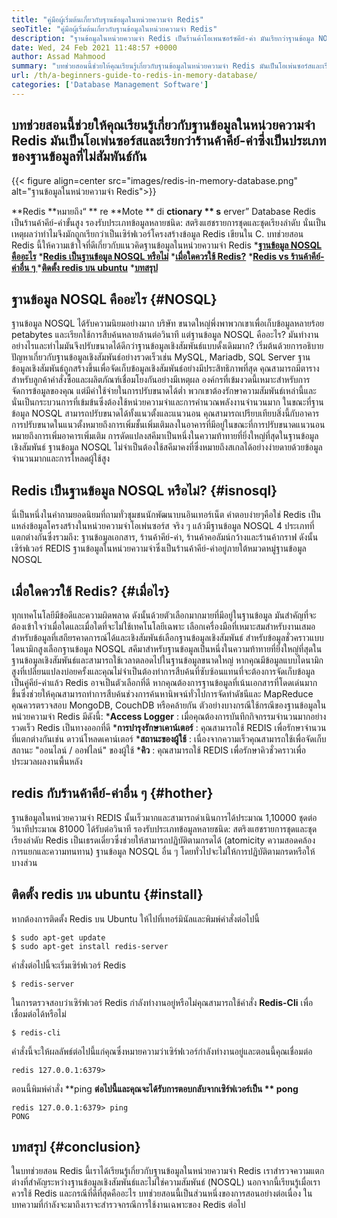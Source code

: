 ```yaml
---
title: "คู่มือผู้เริ่มต้นเกี่ยวกับฐานข้อมูลในหน่วยความจำ Redis" 
seoTitle: "คู่มือผู้เริ่มต้นเกี่ยวกับฐานข้อมูลในหน่วยความจำ Redis" 
description: "ฐานข้อมูลในหน่วยความจำ Redis เป็นร้านค้าโอเพนซอร์ซคีย์-ค่า มันเรียกว่าฐานข้อมูล NOSQL บทช่วยสอนของ Redis นี้จะแนะนำคุณเกี่ยวกับแนวคิดหลักของ Redis" 
date: Wed, 24 Feb 2021 11:48:57 +0000
author: Assad Mahmood
summary: "บทช่วยสอนนี้ช่วยให้คุณเรียนรู้เกี่ยวกับฐานข้อมูลในหน่วยความจำ Redis มันเป็นโอเพ่นซอร์สและเรียกว่าร้านค้าคีย์-ค่าซึ่งเป็นประเภทของฐานข้อมูลที่ไม่สัมพันธ์กัน" 
url: /th/a-beginners-guide-to-redis-in-memory-database/
categories: ['Database Management Software']
---
```


## บทช่วยสอนนี้ช่วยให้คุณเรียนรู้เกี่ยวกับฐานข้อมูลในหน่วยความจำ Redis มันเป็นโอเพ่นซอร์สและเรียกว่าร้านค้าคีย์-ค่าซึ่งเป็นประเภทของฐานข้อมูลที่ไม่สัมพันธ์กัน

{{< figure align=center src="images/redis-in-memory-database.png" alt="ฐานข้อมูลในหน่วยความจำ Redis">}}

**Redis  **หมายถึง“ **  re  **Mote **  di  **ctionary **  s**  erver” Database Redis เป็นร้านค้าคีย์-ค่าขั้นสูง รองรับประเภทข้อมูลหลายชนิด: สตริงแฮชรายการชุดและชุดเรียงลำดับ นั่นเป็นเหตุผลว่าทำไมจึงมักถูกเรียกว่าเป็นเซิร์ฟเวอร์โครงสร้างข้อมูล Redis เขียนใน C. บทช่วยสอน Redis นี้ให้ความเข้าใจที่ดีเกี่ยวกับแนวคิดฐานข้อมูลในหน่วยความจำ Redis
  ***[ฐานข้อมูล NOSQL คืออะไร][1]** 
  ***[Redis เป็นฐานข้อมูล NOSQL หรือไม่][2]** 
  ***[เมื่อใดควรใช้ Redis?][3]** 
  ***[Redis vs ร้านค้าคีย์-ค่าอื่น ๆ ][4]** 
  ***[ติดตั้ง redis บน ubuntu][5]** 
  ***[บทสรุป][6]** 

## ฐานข้อมูล NOSQL คืออะไร   {#NOSQL}
ฐานข้อมูล NOSQL ได้รับความนิยมอย่างมาก บริษัท ขนาดใหญ่พึ่งพาพวกเขาเพื่อเก็บข้อมูลหลายร้อย petabytes และเรียกใช้การสืบค้นหลายล้านต่อวินาที แต่ฐานข้อมูล NOSQL คืออะไร? มันทำงานอย่างไรและทำไมมันจึงปรับขนาดได้ดีกว่าฐานข้อมูลเชิงสัมพันธ์แบบดั้งเดิมมาก? เริ่มต้นด้วยการอธิบายปัญหาเกี่ยวกับฐานข้อมูลเชิงสัมพันธ์อย่างรวดเร็วเช่น MySQL, Mariadb, SQL Server
ฐานข้อมูลเชิงสัมพันธ์ถูกสร้างขึ้นเพื่อจัดเก็บข้อมูลเชิงสัมพันธ์อย่างมีประสิทธิภาพที่สุด คุณสามารถมีตารางสำหรับลูกค้าคำสั่งซื้อและผลิตภัณฑ์เชื่อมโยงกันอย่างมีเหตุผล องค์กรที่เข้มงวดนี้เหมาะสำหรับการจัดการข้อมูลของคุณ แต่มีค่าใช้จ่ายในการปรับขนาดได้ต่ำ พวกเขาต้องรักษาความสัมพันธ์เหล่านี้และนั่นเป็นกระบวนการที่เข้มข้นซึ่งต้องใช้หน่วยความจำและการคำนวณพลังงานจำนวนมาก
ในขณะที่ฐานข้อมูล NOSQL สามารถปรับขนาดได้ทั้งแนวตั้งและแนวนอน คุณสามารถเปรียบเทียบสิ่งนี้กับอาคารการปรับขนาดในแนวตั้งหมายถึงการเพิ่มชั้นเพิ่มเติมลงในอาคารที่มีอยู่ในขณะที่การปรับขนาดแนวนอนหมายถึงการเพิ่มอาคารเพิ่มเติม การดัดแปลงสคีมาเป็นหนึ่งในความท้าทายที่ยิ่งใหญ่ที่สุดในฐานข้อมูลเชิงสัมพันธ์ ฐานข้อมูล NOSQL ไม่จำเป็นต้องใช้สคีมาคงที่ซึ่งหมายถึงสเกลได้อย่างง่ายดายด้วยข้อมูลจำนวนมากและการโหลดผู้ใช้สูง

## Redis เป็นฐานข้อมูล NOSQL หรือไม่?   {#isnosql}
นี่เป็นหนึ่งในคำถามยอดนิยมที่ถามทั่วชุมชนนักพัฒนาบนอินเทอร์เน็ต คำตอบง่ายๆคือใช่ Redis เป็นแหล่งข้อมูลโครงสร้างในหน่วยความจำโอเพ่นซอร์ส
จริง ๆ แล้วมีฐานข้อมูล NOSQL 4 ประเภทที่แตกต่างกันซึ่งรวมถึง: ฐานข้อมูลเอกสาร, ร้านค้าคีย์-ค่า, ร้านค้าคอลัมน์กว้างและร้านค้ากราฟ ดังนั้นเซิร์ฟเวอร์ REDIS ฐานข้อมูลในหน่วยความจำซึ่งเป็นร้านค้าคีย์-ค่าอยู่ภายใต้หมวดหมู่ฐานข้อมูล NOSQL

## เมื่อใดควรใช้ Redis?   {#เมื่อไร}
ทุกเทคโนโลยีมีข้อดีและความผิดพลาด ดังนั้นด้วยตัวเลือกมากมายที่มีอยู่ในฐานข้อมูล มันสำคัญที่จะต้องเข้าใจว่าเมื่อใดและเมื่อใดที่จะไม่ใช้เทคโนโลยีเฉพาะ เลือกเครื่องมือที่เหมาะสมสำหรับงานเสมอ
สำหรับข้อมูลที่เสถียรคาดการณ์ได้และเชิงสัมพันธ์เลือกฐานข้อมูลเชิงสัมพันธ์ สำหรับข้อมูลชั่วคราวแบบไดนามิกสูงเลือกฐานข้อมูล NOSQL สคีมาสำหรับฐานข้อมูลเป็นหนึ่งในความท้าทายที่ยิ่งใหญ่ที่สุดในฐานข้อมูลเชิงสัมพันธ์และสามารถใช้เวลาตลอดไปในฐานข้อมูลขนาดใหญ่
หากคุณมีข้อมูลแบบไดนามิกสูงที่เปลี่ยนแปลงบ่อยครั้งและคุณไม่จำเป็นต้องทำการสืบค้นที่ซับซ้อนแทนที่จะต้องการจัดเก็บข้อมูลเป็นคู่คีย์-ค่าแล้ว Redis อาจเป็นตัวเลือกที่ดี หากคุณต้องการฐานข้อมูลที่เน้นเอกสารที่โดดเด่นมากขึ้นซึ่งช่วยให้คุณสามารถทำการสืบค้นช่วงการค้นหานิพจน์ทั่วไปการจัดทำดัชนีและ MapReduce คุณควรตรวจสอบ MongoDB, CouchDB หรือคล้ายกัน
ตัวอย่างบางกรณีใช้กรณีของฐานข้อมูลในหน่วยความจำ Redis มีดังนี้:
  ***Access Logger** : เมื่อคุณต้องการบันทึกกิจกรรมจำนวนมากอย่างรวดเร็ว Redis เป็นทางออกที่ดี
  ***การบำรุงรักษาเคาน์เตอร์** : คุณสามารถใช้ REDIS เพื่อรักษาจำนวนที่แตกต่างกันเช่น ดาวน์โหลดเคาน์เตอร์
  ***สถานะของผู้ใช้** : เนื่องจากความเร็วคุณสามารถใช้เพื่อจัดเก็บสถานะ "ออนไลน์ / ออฟไลน์" ของผู้ใช้
  ***คิว** : คุณสามารถใช้ REDIS เพื่อรักษาคิวชั่วคราวเพื่อประมวลผลงานพื้นหลัง

## redis กับร้านค้าคีย์-ค่าอื่น ๆ   {#hother}
ฐานข้อมูลในหน่วยความจำ REDIS นั้นเร็วมากและสามารถดำเนินการได้ประมาณ 1,10000 ชุดต่อวินาทีประมาณ 81000 ได้รับต่อวินาที รองรับประเภทข้อมูลหลายชนิด: สตริงแฮชรายการชุดและชุดเรียงลำดับ Redis เป็นเธรดเดี่ยวซึ่งช่วยให้สามารถปฏิบัติตามกรดได้ (atomicity ความสอดคล้องการแยกและความทนทาน) ฐานข้อมูล NOSQL อื่น ๆ โดยทั่วไปจะไม่ให้การปฏิบัติตามกรดหรือให้บางส่วน

## ติดตั้ง redis บน ubuntu   {#install}
หากต้องการติดตั้ง Redis บน Ubuntu ให้ไปที่เทอร์มินัลและพิมพ์คำสั่งต่อไปนี้
```
$ sudo apt-get update 
$ sudo apt-get install redis-server
```
คำสั่งต่อไปนี้จะเริ่มเซิร์ฟเวอร์ Redis
```
$ redis-server
```
ในการตรวจสอบว่าเซิร์ฟเวอร์ Redis กำลังทำงานอยู่หรือไม่คุณสามารถใช้คำสั่ง **Redis-Cli**  เพื่อเชื่อมต่อได้หรือไม่
```
$ redis-cli 
```
คำสั่งนี้จะให้ผลลัพธ์ต่อไปนี้แก่คุณซึ่งหมายความว่าเซิร์ฟเวอร์กำลังทำงานอยู่และตอนนี้คุณเชื่อมต่อ
```
redis 127.0.0.1:6379>
```
ตอนนี้พิมพ์คำสั่ง **ping  **ต่อไปนี้และคุณจะได้รับการตอบกลับจากเซิร์ฟเวอร์เป็น **  pong** 
```
redis 127.0.0.1:6379> ping
PONG
```

## บทสรุป   {#conclusion}
ในบทช่วยสอน Redis นี้เราได้เรียนรู้เกี่ยวกับฐานข้อมูลในหน่วยความจำ Redis เราสำรวจความแตกต่างที่สำคัญระหว่างฐานข้อมูลเชิงสัมพันธ์และไม่ใช่ความสัมพันธ์ (NOSQL) นอกจากนี้เรียนรู้เมื่อเราควรใช้ Redis และกรณีที่ดีที่สุดคืออะไร บทช่วยสอนนี้เป็นส่วนหนึ่งของการสอนอย่างต่อเนื่อง ในบทความที่กำลังจะมาถึงเราจะสำรวจกรณีการใช้งานเฉพาะของ Redis ต่อไป

  
[1]: #nosql
[2]: #isnosql
[3]: #when
[4]: #other
[5]: #install
[6]: #conclusion
